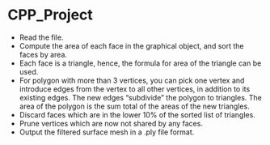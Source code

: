 # CPP_Project


  - Read the file.
  - Compute the area of each face in the graphical object, and sort the faces by area.
  - Each face is a triangle, hence, the formula for area of the triangle can be used.
  - For polygon with more than 3 vertices, you can pick one vertex and introduce edges from the vertex to all other vertices, in addition to its existing edges. The new edges “subdivide” the polygon to triangles. The area of the polygon is the sum total of the areas of the new triangles.
  - Discard faces which are in the lower 10% of the sorted list of triangles.
  - Prune vertices which are now not shared by any faces.
  - Output the filtered surface mesh in a .ply file format.
